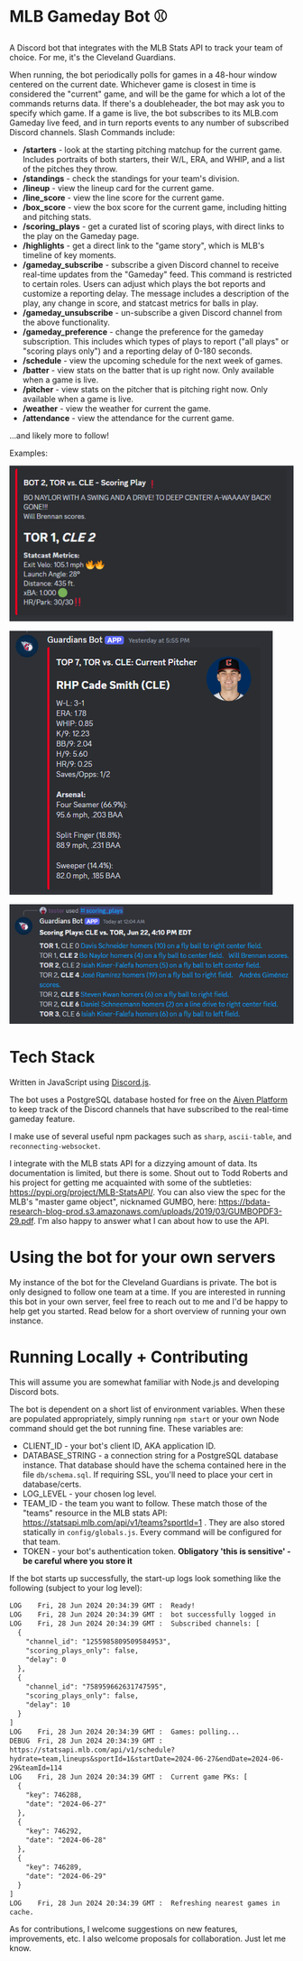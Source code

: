 # MLB Gameday Bot ⚾
A Discord bot that integrates with the MLB Stats API to track your team of choice. For me, it's the Cleveland Guardians.

When running, the bot periodically polls for games in a 48-hour window centered on the current date. Whichever game is closest in time is considered
the "current" game, and will be the game for which a lot of the commands returns data. If there's a doubleheader, the bot may ask you to specify which game. If a game is live, the bot subscribes to its MLB.com Gameday live feed,
and in turn reports events to any number of subscribed Discord channels. Slash Commands include:

- **/starters** - look at the starting pitching matchup for the current game. Includes portraits of both starters, their W/L, ERA, and WHIP, and a list of the pitches they throw.
- **/standings** - check the standings for your team's division. 
- **/lineup** - view the lineup card for the current game.
- **/line_score** - view the line score for the current game. 
- **/box_score** - view the box score for the current game, including hitting and pitching stats.
- **/scoring_plays** - get a curated list of scoring plays, with direct links to the play on the Gameday page.
- **/highlights** - get a direct link to the "game story", which is MLB's timeline of key moments.
- **/gameday_subscribe** - subscribe a given Discord channel to receive real-time updates from the "Gameday" feed. This command is restricted to certain roles. Users can adjust which plays the bot reports and customize a reporting delay. The message includes a description of the play, any change in score, and statcast metrics for balls in play.
- **/gameday_unsubscribe** - un-subscribe a given Discord channel from the above functionality.
- **/gameday_preference** - change the preference for the gameday subscription. This includes which types of plays to report ("all plays" or "scoring plays only") and a reporting delay of 0-180 seconds.
- **/schedule** - view the upcoming schedule for the next week of games.
- **/batter** - view stats on the batter that is up right now. Only available when a game is live.
- **/pitcher** - view stats on the pitcher that is pitching right now. Only available when a game is live.
- **/weather** - view the weather for current the game.
- **/attendance** - view the attendance for the current game.

...and likely more to follow!

Examples:

![image](./images/screenshots/homer.png)

![image](./images/screenshots/pitcher.png)

![image](./images/screenshots/scoring_plays.png)


# Tech Stack

Written in JavaScript using [Discord.js](https://discord.js.org/).

The bot uses a PostgreSQL database hosted for free on the [Aiven Platform](https://aiven.io/) to keep track of the Discord channels that have subscribed to the real-time gameday feature.

I make use of several useful npm packages such as `sharp`, `ascii-table`, and `reconnecting-websocket`.

I integrate with the MLB stats API for a dizzying amount of data. Its documentation is limited, but there is some. Shout out to Todd Roberts and his project for getting me acquainted with some of the subtleties: https://pypi.org/project/MLB-StatsAPI/. You can also
view the spec for the MLB's "master game object", nicknamed GUMBO, here: https://bdata-research-blog-prod.s3.amazonaws.com/uploads/2019/03/GUMBOPDF3-29.pdf. I'm also happy to answer what I can about how to use the API.

# Using the bot for your own servers

My instance of the bot for the Cleveland Guardians is private. The bot is only designed to follow one team at a time. If you are interested in running this bot in your own server, feel free to reach out to me and I'd be happy to help get you started. Read below for a short overview of running your own instance.

# Running Locally + Contributing

This will assume you are somewhat familiar with Node.js and developing Discord bots.

The bot is dependent on a short list of environment variables. When these are populated appropriately, simply running `npm start` or your own Node command should get the bot running fine. These variables are:

- CLIENT_ID - your bot's client ID, AKA application ID.
- DATABASE_STRING - a connection string for a PostgreSQL database instance. That database should have the schema contained here in the file `db/schema.sql`. If requiring SSL, you'll need to place your cert in database/certs.
- LOG_LEVEL - your chosen log level. 
- TEAM_ID - the team you want to follow. These match those of the "teams" resource in the MLB stats API: https://statsapi.mlb.com/api/v1/teams?sportId=1 . They are also stored statically in `config/globals.js`. Every command will be configured for that team.
- TOKEN - your bot's authentication token. **Obligatory 'this is sensitive' - be careful where you store it**

If the bot starts up successfully, the start-up logs look something like the following (subject to your log level):
```
LOG    Fri, 28 Jun 2024 20:34:39 GMT :  Ready!
LOG    Fri, 28 Jun 2024 20:34:39 GMT :  bot successfully logged in
LOG    Fri, 28 Jun 2024 20:34:39 GMT :  Subscribed channels: [
  {
    "channel_id": "1255985809509584953",
    "scoring_plays_only": false,
    "delay": 0
  },
  {
    "channel_id": "758959662631747595",
    "scoring_plays_only": false,
    "delay": 10
  }
]
LOG    Fri, 28 Jun 2024 20:34:39 GMT :  Games: polling...
DEBUG  Fri, 28 Jun 2024 20:34:39 GMT :  https://statsapi.mlb.com/api/v1/schedule?hydrate=team,lineups&sportId=1&startDate=2024-06-27&endDate=2024-06-29&teamId=114
LOG    Fri, 28 Jun 2024 20:34:39 GMT :  Current game PKs: [
  {
    "key": 746288,
    "date": "2024-06-27"
  },
  {
    "key": 746292,
    "date": "2024-06-28"
  },
  {
    "key": 746289,
    "date": "2024-06-29"
  }
]
LOG    Fri, 28 Jun 2024 20:34:39 GMT :  Refreshing nearest games in cache.

```

As for contributions, I welcome suggestions on new features, improvements, etc. I also welcome proposals for collaboration. Just let me know.
